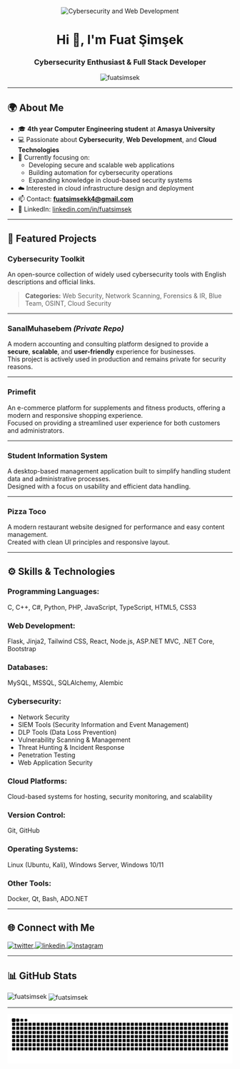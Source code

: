 <p align="center">   
   <img src="https://cdn.prod.website-files.com/601be0f0f62d8b2e2a92b830/6511b5215165096a2816d85a_web-development-cybersecurity-p-500.png" alt="Cybersecurity and Web Development" style="width: auto; height: auto; object-fit: contain;"> 
</p> 

<h1 align="center">Hi 👋, I'm Fuat Şimşek</h1> 
<h3 align="center">Cybersecurity Enthusiast & Full Stack Developer</h3>  

<p align="center"> 
   <img src="https://komarev.com/ghpvc/?username=fuatsimsek&label=Profile%20views&color=0e75b6&style=flat" alt="fuatsimsek" />
</p>

---

## 🌍 About Me
- 🎓 **4th year Computer Engineering student** at **Amasya University**  
- 💻 Passionate about **Cybersecurity**, **Web Development**, and **Cloud Technologies**  
- 🔭 Currently focusing on:
  - Developing secure and scalable web applications
  - Building automation for cybersecurity operations
  - Expanding knowledge in cloud-based security systems
- ☁️ Interested in cloud infrastructure design and deployment  
- 📫 Contact: **fuatsimsekk4@gmail.com**  
- 💼 LinkedIn: [linkedin.com/in/fuatsimsek](https://linkedin.com/in/fuatsimsek)

---

## 🚀 Featured Projects

### Cybersecurity Toolkit
An open-source collection of widely used cybersecurity tools with English descriptions and official links.  
> **Categories:** Web Security, Network Scanning, Forensics & IR, Blue Team, OSINT, Cloud Security

---

### SanalMuhasebem *(Private Repo)*
A modern accounting and consulting platform designed to provide a **secure**, **scalable**, and **user-friendly** experience for businesses.  
This project is actively used in production and remains private for security reasons.

---

### Primefit
An e-commerce platform for supplements and fitness products, offering a modern and responsive shopping experience.  
Focused on providing a streamlined user experience for both customers and administrators.

---

### Student Information System
A desktop-based management application built to simplify handling student data and administrative processes.  
Designed with a focus on usability and efficient data handling.

---

### Pizza Toco
A modern restaurant website designed for performance and easy content management.  
Created with clean UI principles and responsive layout.

---

## ⚙️ Skills & Technologies

### **Programming Languages:**
C, C++, C#, Python, PHP, JavaScript, TypeScript, HTML5, CSS3

### **Web Development:**
Flask, Jinja2, Tailwind CSS, React, Node.js, ASP.NET MVC, .NET Core, Bootstrap

### **Databases:**
MySQL, MSSQL, SQLAlchemy, Alembic

### **Cybersecurity:**
- Network Security  
- SIEM Tools (Security Information and Event Management)  
- DLP Tools (Data Loss Prevention)  
- Vulnerability Scanning & Management  
- Threat Hunting & Incident Response  
- Penetration Testing  
- Web Application Security

### **Cloud Platforms:**
Cloud-based systems for hosting, security monitoring, and scalability

### **Version Control:**
Git, GitHub

### **Operating Systems:**
Linux (Ubuntu, Kali), Windows Server, Windows 10/11

### **Other Tools:**
Docker, Qt, Bash, ADO.NET

---

## 🌐 Connect with Me
<p align="left"> 
   <a href="https://twitter.com/fuatsiimsek" target="blank">
      <img align="center" src="https://raw.githubusercontent.com/rahuldkjain/github-profile-readme-generator/master/src/images/icons/Social/twitter.svg" alt="twitter" height="30" width="40" />
   </a> 
   <a href="https://linkedin.com/in/fuatsimsek" target="blank">
      <img align="center" src="https://raw.githubusercontent.com/rahuldkjain/github-profile-readme-generator/master/src/images/icons/Social/linked-in-alt.svg" alt="linkedin" height="30" width="40" />
   </a> 
   <a href="https://instagram.com/fuatsiimsek" target="blank">
      <img align="center" src="https://raw.githubusercontent.com/rahuldkjain/github-profile-readme-generator/master/src/images/icons/Social/instagram.svg" alt="instagram" height="30" width="40" />
   </a> 
</p>  

---

## 📊 GitHub Stats
<p><img align="left" src="https://github-readme-stats.vercel.app/api/top-langs?username=fuatsimsek&show_icons=true&theme=dark&locale=en&layout=compact" alt="fuatsimsek" /></p>  
<p>&nbsp;<img align="center" src="https://github-readme-stats.vercel.app/api?username=fuatsimsek&show_icons=true&theme=dark&locale=en" alt="fuatsimsek" /></p>   

---

<picture>   
   <source media="(prefers-color-scheme: dark)" srcset="https://raw.githubusercontent.com/fuatsimsek/fuatsimsek/output/github-contribution-grid-snake-dark.svg">   
   <source media="(prefers-color-scheme: light)" srcset="https://raw.githubusercontent.com/fuatsimsek/fuatsimsek/output/github-contribution-grid-snake.svg">   
   <img alt="github contribution grid snake animation" src="https://raw.githubusercontent.com/fuatsimsek/fuatsimsek/output/github-contribution-grid-snake.svg"> 
</picture>
